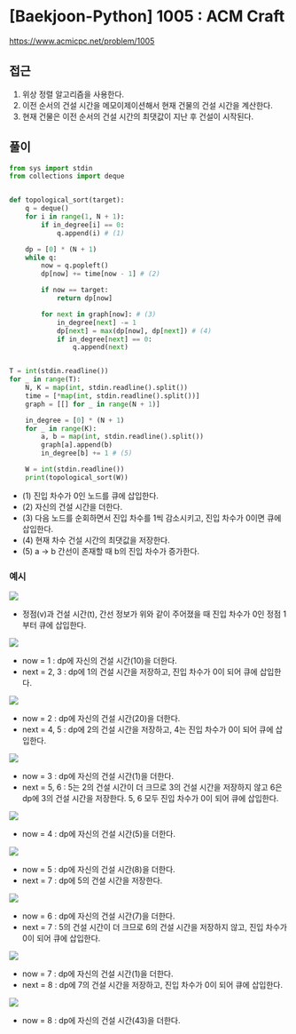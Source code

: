 [Baekjoon-Python] 1005 : ACM Craft
=
<https://www.acmicpc.net/problem/1005>


접근
--


1. 위상 정렬 알고리즘을 사용한다.
2. 이전 순서의 건설 시간을 메모이제이션해서 현재 건물의 건설 시간을 계산한다.
3. 현재 건물은 이전 순서의 건설 시간의 최댓값이 지난 후 건설이 시작된다.


풀이
--



```python
from sys import stdin
from collections import deque


def topological_sort(target):
    q = deque()
    for i in range(1, N + 1):
        if in_degree[i] == 0:
            q.append(i) # (1)

    dp = [0] * (N + 1)
    while q:
        now = q.popleft()
        dp[now] += time[now - 1] # (2)

        if now == target:
            return dp[now]

        for next in graph[now]: # (3)
            in_degree[next] -= 1
            dp[next] = max(dp[now], dp[next]) # (4)
            if in_degree[next] == 0:
                q.append(next)


T = int(stdin.readline())
for _ in range(T):
    N, K = map(int, stdin.readline().split())
    time = [*map(int, stdin.readline().split())]
    graph = [[] for _ in range(N + 1)]

    in_degree = [0] * (N + 1)
    for _ in range(K):
        a, b = map(int, stdin.readline().split())
        graph[a].append(b)
        in_degree[b] += 1 # (5)

    W = int(stdin.readline())
    print(topological_sort(W))
```


* (1) 진입 차수가 0인 노드를 큐에 삽입한다.
* (2) 자신의 건설 시간을 더한다.
* (3) 다음 노드를 순회하면서 진입 차수를 1씩 감소시키고, 진입 차수가 0이면 큐에 삽입한다.
* (4) 현재 차수 건설 시간의 최댓값을 저장한다.
* (5) a -> b 간선이 존재할 때 b의 진입 차수가 증가한다.


### 예시


![](https://blog.kakaocdn.net/dn/cZAQjD/btsDxLXkj4x/JPSbAjY5ZDoIK1aeT0HQak/img.png)


* 정점(v)과 건설 시간(t), 간선 정보가 위와 같이 주어졌을 때 진입 차수가 0인 정점 1부터 큐에 삽입한다.


![](https://blog.kakaocdn.net/dn/cNMzrr/btsDqjVVJwr/ej90K9soGNRS7L9KFjyHWK/img.png)


* now = 1 : dp에 자신의 건설 시간(10)을 더한다.
* next = 2, 3 : dp에 1의 건설 시간을 저장하고, 진입 차수가 0이 되어 큐에 삽입한다.


![](https://blog.kakaocdn.net/dn/bhqoEP/btsDuyYMCE3/5KpzIwKikgEiO381X9h7BK/img.png)


* now = 2 : dp에 자신의 건설 시간(20)을 더한다.
* next = 4, 5 : dp에 2의 건설 시간을 저장하고, 4는 진입 차수가 0이 되어 큐에 삽입한다.


![](https://blog.kakaocdn.net/dn/bemiug/btsDs2yZsYk/pu3mFnMRlciihdDd7Kar6K/img.png)


* now = 3 : dp에 자신의 건설 시간(1)을 더한다.
* next = 5, 6 : 5는 2의 건설 시간이 더 크므로 3의 건설 시간을 저장하지 않고 6은 dp에 3의 건설 시간을 저장한다. 5, 6 모두 진입 차수가 0이 되어 큐에 삽입한다.


![](https://blog.kakaocdn.net/dn/LduDD/btsDxxEYSKP/wK88raJUyIl1Dw6f1AFFZk/img.png)


* now = 4 : dp에 자신의 건설 시간(5)을 더한다.


![](https://blog.kakaocdn.net/dn/R4K9w/btsDxhoQ0x0/xSA13O2y84RAIPdTyixOu0/img.png)


* now = 5 : dp에 자신의 건설 시간(8)을 더한다.
* next = 7 : dp에 5의 건설 시간을 저장한다.


![](https://blog.kakaocdn.net/dn/cDcMep/btsDxlxSlnn/xhI1nWFmy5jKcnGhOjjVQK/img.png)


* now = 6 : dp에 자신의 건설 시간(7)을 더한다.
* next = 7 : 5의 건설 시간이 더 크므로 6의 건설 시간을 저장하지 않고, 진입 차수가 0이 되어 큐에 삽입한다.


![](https://blog.kakaocdn.net/dn/84hOK/btsDxhI9LA5/5uG2sOus2AvzzJHfvG84m0/img.png)


* now = 7 : dp에 자신의 건설 시간(1)을 더한다.
* next = 8 : dp에 7의 건설 시간을 저장하고, 진입 차수가 0이 되어 큐에 삽입한다.


![](https://blog.kakaocdn.net/dn/vmtad/btsDrCtOSxD/BBdbpGABUMTFYMgqFkKt01/img.png)


* now = 8 : dp에 자신의 건설 시간(43)을 더한다.

